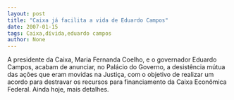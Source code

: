 ```yaml
---
layout: post
title: "Caixa já facilita a vida de Eduardo Campos"
date: 2007-01-15
tags: Caixa,dívida,eduardo campos
author: None
---
```

A presidente da Caixa, Maria Fernanda Coelho, e o governador Eduardo Campos, acabam de anunciar, no Palácio do Governo, a desistência mútua das ações que eram movidas na Justiça, com o objetivo de realizar um acordo para destravar os recursos para financiamento da Caixa Econômica Federal.
Ainda hoje, mais detalhes.
&nbsp; 